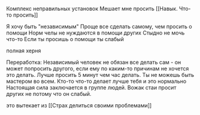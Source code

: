 Комплекс неправильных установок
Мешает мне просить [[Навык. Что-то просить]]

Я хочу быть "независимым"
Проще все сделать самому, чем просить о помощи
Норм челы не нуждаются в помощи других 
Стыдно не мочь что-то
Если ты просишь о помощи ты слабый

полная херня	

Переработка:
Независимый человек не обязан все делать сам - он может попросить другого, если ему по каким-то причинам не хочется это делать.
Лучше просить 5 минут чем час делать.
Ты не можешь быть мастером во всем. Кто-то что-то делает лучше тебя и  это нормально
Настоящая сила заключается в группе людей. Вожак стаи просит других не потому что он слабый.

это вытекает из [[Страх делиться своими проблемами]]